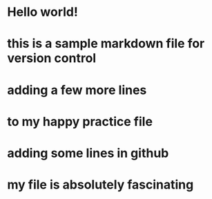 # Hello world!
# this is a sample markdown file for version control

# adding a few more lines
# to my happy practice file

# adding some lines in github

# my file is absolutely fascinating
